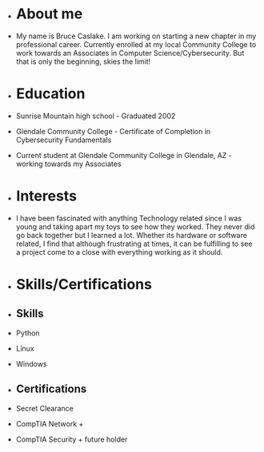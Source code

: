 - # About me
- My name is Bruce Caslake. I am working on starting a new chapter in my professional career. Currently enrolled at my local Community College to work towards an Associates in Computer Science/Cybersecurity. But that is only the beginning, skies the limit!

- # Education
- Sunrise Mountain high school - Graduated 2002
- Glendale Community College - Certificate of Completion in Cybersecurity Fundamentals
- Current student at Glendale Community College in Glendale, AZ - working towards my Associates

- # Interests
- I have been fascinated with anything Technology related since I was young and taking apart my toys to see how they worked. They never did go back together but I learned a lot. Whether its hardware or software related, I find that although frustrating at times, it can be fulfilling to see a project come to a close with everything working as it should.

- # Skills/Certifications
- ## Skills
- Python
- Linux
- Windows 

- ## Certifications
- Secret Clearance 
- CompTIA Network +
- CompTIA Security + future holder



<!---
Bruce-Caslake/Bruce-Caslake is a ✨ special ✨ repository because its `README.md` (this file) appears on your GitHub profile.
You can click the Preview link to take a look at your changes.
--->
